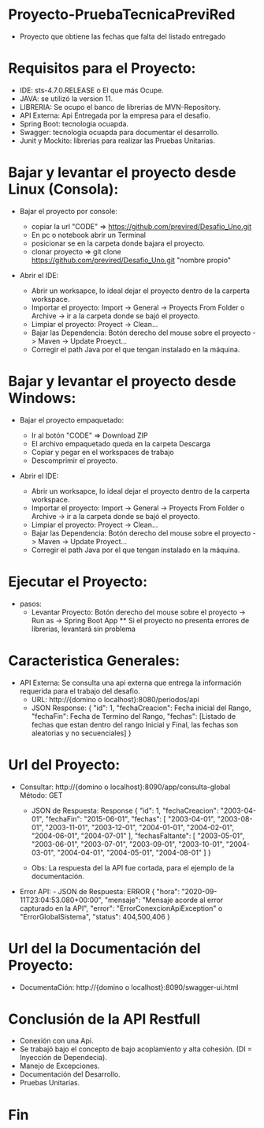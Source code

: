 # Proyecto-PruebaTecnicaPreviRed
  * Proyecto que obtiene las fechas que falta del listado entregado
  
# Requisitos para el Proyecto:
  * IDE: sts-4.7.0.RELEASE o El que más Ocupe. 
  * JAVA: se utilizó la version 11.
  * LIBRERIA: Se ocupo el banco de librerias de MVN-Repository.
  * API Externa: Api Entregada por la empresa para el desafio.
  * Spring Boot: tecnologia ocuapda.
  * Swagger: tecnologia ocuapda para documentar el desarrollo.
  * Junit y Mockito: librerias para realizar las Pruebas Unitarias.


# Bajar y levantar el proyecto desde Linux (Consola):

  * Bajar el proyecto por console:
     - copiar la url "CODE" => https://github.com/previred/Desafio_Uno.git
     - En pc o notebook abrir un Terminal
     - posicionar se en la carpeta donde bajara el proyecto.
     - clonar proyecto => git clone https://github.com/previred/Desafio_Uno.git "nombre propio"
     
  * Abrir el IDE:
     - Abrir un worksapce, lo ideal dejar el proyecto dentro de la carperta workspace.
     - Importar el proyecto: Import -> General -> Proyects From Folder o Archive -> ir a la carpeta donde se bajó el proyecto.
     - Limpiar el proyecto: Proyect -> Clean...
     - Bajar las Dependencia:  Botón derecho del mouse sobre el proyecto -> Maven -> Update Proeyct...
     - Corregir el path Java por el que tengan instalado en la máquina.
      
# Bajar y levantar el proyecto desde Windows:

  * Bajar el proyecto empaquetado:
     - Ir al botón "CODE" => Download ZIP
     - El archivo empaquetado queda en la carpeta Descarga
     - Copiar y pegar en el workspaces de trabajo
     - Descomprimir el proyecto.
     
  * Abrir el IDE:
     - Abrir un worksapce, lo ideal dejar el proyecto dentro de la carperta workspace.
     - Importar el proyecto: Import -> General -> Proyects From Folder o Archive -> ir a la carpeta donde se bajó el proyecto.
     - Limpiar el proyecto: Proyect -> Clean...
     - Bajar las Dependencia:  Botón derecho del mouse sobre el proyecto -> Maven -> Update Proyect...
     - Corregir el path Java por el que tengan instalado en la máquina.
     
# Ejecutar el Proyecto:

  * pasos:
     - Levantar Proyecto: Botón derecho del mouse sobre el proyecto -> Run as -> Spring Boot App
       ** Si el proyecto no presenta errores de librerias, levantará sin problema

# Caracteristica Generales:
  * API Externa: Se consulta una api externa que entrega la información requerida para el trabajo del desafio.
     - URL: http://{domino o localhost}:8080/periodos/api
     - JSON Response:
   	  {
	    "id": 1,
	    "fechaCreacion": Fecha inicial del Rango,
	    "fechaFin": Fecha de Termino del Rango,
	    "fechas": [Listado de fechas que estan dentro del rango Inicial y Final, las fechas son aleatorias y no secuenciales]
	}
     
# Url del Proyecto:
  * Consultar: http://{domino o localhost}:8090/app/consulta-global  Método: GET 
    - JSON de Respuesta: Response
	{
	    "id": 1,
	    "fechaCreacion": "2003-04-01",
	    "fechaFin": "2015-06-01",
	    "fechas": [
		"2003-04-01",
		"2003-08-01",
		"2003-11-01",
		"2003-12-01",
		"2004-01-01",
		"2004-02-01",
		"2004-06-01",
		"2004-07-01"
	    ],
	    "fechasFaltante": [
		"2003-05-01",
		"2003-06-01",
		"2003-07-01",
		"2003-09-01",
		"2003-10-01",
		"2004-03-01",
		"2004-04-01",
		"2004-05-01",
		"2004-08-01"
	    ]
	}

    - Obs: La respuesta del la API fue cortada, para el ejemplo de la documentación.
     

 
   * Error API: 
    - JSON de Respuesta: ERROR
	{
	    "hora": "2020-09-11T23:04:53.080+00:00",
	    "mensaje": "Mensaje acorde al error capturado en la API",
	    "error": "ErrorConexcionApiException" o "ErrorGlobalSistema",
	    "status": 404,500,406
	}


# Url del la Documentación del Proyecto:
  * DocumentaCión: http://{domino o localhost}:8090/swagger-ui.html


# Conclusión de la API Restfull
  * Conexión con una Api.
  * Se trabajó bajo el concepto de bajo acoplamiento y alta cohesión. (DI = Inyección de Dependecia).
  * Manejo de Excepciones.
  * Documentación del Desarrollo.
  * Pruebas Unitarias.
    
 # Fin
